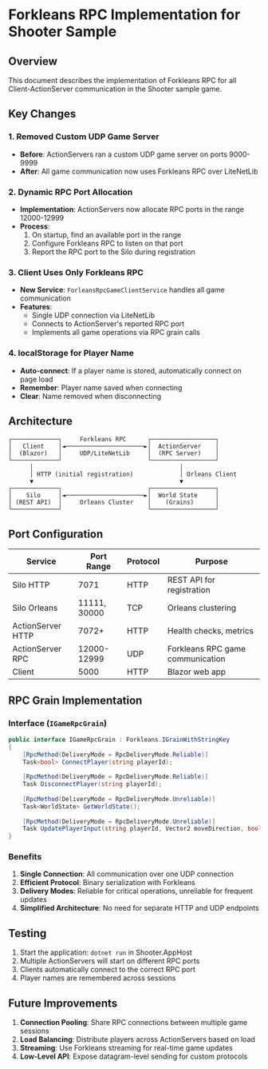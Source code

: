 # Forkleans RPC Implementation for Shooter Sample

## Overview
This document describes the implementation of Forkleans RPC for all Client-ActionServer communication in the Shooter sample game.

## Key Changes

### 1. Removed Custom UDP Game Server
- **Before**: ActionServers ran a custom UDP game server on ports 9000-9999
- **After**: All game communication now uses Forkleans RPC over LiteNetLib

### 2. Dynamic RPC Port Allocation
- **Implementation**: ActionServers now allocate RPC ports in the range 12000-12999
- **Process**:
  1. On startup, find an available port in the range
  2. Configure Forkleans RPC to listen on that port
  3. Report the RPC port to the Silo during registration

### 3. Client Uses Only Forkleans RPC
- **New Service**: `ForleansRpcGameClientService` handles all game communication
- **Features**:
  - Single UDP connection via LiteNetLib
  - Connects to ActionServer's reported RPC port
  - Implements all game operations via RPC grain calls

### 4. localStorage for Player Name
- **Auto-connect**: If a player name is stored, automatically connect on page load
- **Remember**: Player name saved when connecting
- **Clear**: Name removed when disconnecting

## Architecture

```
┌─────────────┐     Forkleans RPC      ┌──────────────────┐
│   Client    │◄──────────────────────►│  ActionServer    │
│  (Blazor)   │     UDP/LiteNetLib     │  (RPC Server)    │
└─────────────┘                        └──────────────────┘
      │                                         │
      │ HTTP (initial registration)             │ Orleans Client
      ▼                                         ▼
┌─────────────┐                        ┌──────────────────┐
│    Silo     │◄──────────────────────►│  World State     │
│ (REST API)  │     Orleans Cluster    │    (Grains)      │
└─────────────┘                        └──────────────────┘
```

## Port Configuration

| Service | Port Range | Protocol | Purpose |
|---------|------------|----------|---------|
| Silo HTTP | 7071 | HTTP | REST API for registration |
| Silo Orleans | 11111, 30000 | TCP | Orleans clustering |
| ActionServer HTTP | 7072+ | HTTP | Health checks, metrics |
| ActionServer RPC | 12000-12999 | UDP | Forkleans RPC game communication |
| Client | 5000 | HTTP | Blazor web app |

## RPC Grain Implementation

### Interface (`IGameRpcGrain`)
```csharp
public interface IGameRpcGrain : Forkleans.IGrainWithStringKey
{
    [RpcMethod(DeliveryMode = RpcDeliveryMode.Reliable)]
    Task<bool> ConnectPlayer(string playerId);
    
    [RpcMethod(DeliveryMode = RpcDeliveryMode.Reliable)]
    Task DisconnectPlayer(string playerId);
    
    [RpcMethod(DeliveryMode = RpcDeliveryMode.Unreliable)]
    Task<WorldState> GetWorldState();
    
    [RpcMethod(DeliveryMode = RpcDeliveryMode.Unreliable)]
    Task UpdatePlayerInput(string playerId, Vector2 moveDirection, bool isShooting);
}
```

### Benefits
1. **Single Connection**: All communication over one UDP connection
2. **Efficient Protocol**: Binary serialization with Forkleans
3. **Delivery Modes**: Reliable for critical operations, unreliable for frequent updates
4. **Simplified Architecture**: No need for separate HTTP and UDP endpoints

## Testing
1. Start the application: `dotnet run` in Shooter.AppHost
2. Multiple ActionServers will start on different RPC ports
3. Clients automatically connect to the correct RPC port
4. Player names are remembered across sessions

## Future Improvements
1. **Connection Pooling**: Share RPC connections between multiple game sessions
2. **Load Balancing**: Distribute players across ActionServers based on load
3. **Streaming**: Use Forkleans streaming for real-time game updates
4. **Low-Level API**: Expose datagram-level sending for custom protocols